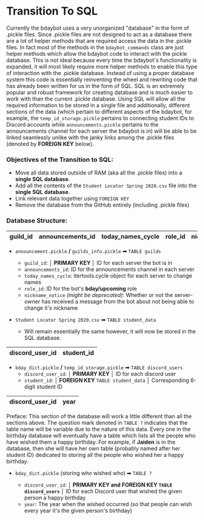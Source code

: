 # Transition To SQL
Currently the bdaybot uses a very unorganized "database" in the form of .pickle files.  Since .pickle files are not designed to act as a database there are a lot of helper methods that are required access the data in the .pickle files.  In fact most of the methods in the `bdaybot_commands` class are just helper methods which allow the bdaybot code to interact with the pickle database.  This is not ideal because every time the bdaybot's functionality is expanded, it will most likely require more helper methods to enable this type of interaction with the .pickle database.  Instead of using a proper database system this code is essentially reinventing the wheel and rewriting code that has already been written for us in the form of SQL.  SQL is an extremely popular and robust framework for creating database and is much easier to work with than the current .pickle database.  Using SQL will allow all the required information to be stored in a single file and additionally, different sections of the data (which pertain to different aspects of the bdaybot, for example, the `temp_id_storage.pickle` pertains to connecting student IDs to Discord accounts while `announcements.pickle` pertains to the announcements channel for each server the bdaybot is in) will be able to be linked seamlessly unlike with the janky links among the .pickle files (denoted by **FOREIGN KEY** below).

### Objectives of the Transition to SQL:
* Move all data stored outside of RAM (aka all the .pickle files) into a **single SQL database**.
* Add all the contents of the `Student Locator Spring 2020.csv` file into the **single SQL database**.
* Link relevant data together using `FOREIGN KEY`
* Remove the database from the GitHub entirely (including .pickle files)

### Database Structure:

| guild_id | announcements_id | today_names_cycle | role_id | nickname_notice |
| -------- | ---------------- | ----------------- | ------- | --------------- |

* `announcement.pickle` **/** `guilds_info.pickle` ➡ `TABLE guilds`
  * `guild_id`: **│ PRIMARY KEY │**  ID for each server the bot is in
  * `announcements_id`: ID for the announcements channel in each server
  * `today_names_cycle`: itertools.cycle object for each server to change names
  * `role_id`: ID for the bot's **bday/upcoming** role
  * `nickname_notice` *(might be deprecated)*: Whether or not the server-owner has received a message from the bot about not being able to change it's nickname


* `Student Locator Spring 2020.csv` ➡ `TABLE student_data`
  * Will remain essentially the same however, it will now be stored in the SQL database.

| discord_user_id | student_id |
| --------------- | ---------- |

* `bday_dict.pickle` **/** `temp_id_storage.pickle` ➡ `TABLE discord_users`
  * `discord_user_id`: **│ PRIMARY KEY │** ID for each discord user
  * `student_id`:  **│ FOREIGN KEY** `TABLE student_data` **│** Corresponding 6-digit student ID

| discord_user_id | year |
| --------------- | ---- |

Preface: This section of the database will work a little different than all the sections above.  The question mark denoted in `TABLE ?` indicates that the table name will be variable due to the nature of this data.  Every one in the birthday database will eventually have a table which lists all the people who have wished them a happy birthday. For example, if **Jaiden** is in the database, then she will have her own table (probably named after her student ID) dedicated to storing all the people who wished her a happy birthday.

* `bday_dict.pickle` (storing who wished who) ➡ `TABLE ?`

  * `discord_user_id`: **│ PRIMARY KEY and FOREIGN KEY `TABLE discord_users` │** ID for each Discord user that wished the given person a happy birthday
  * `year`: The year when the wished occurred (so that people can wish every year it's the given person's birthday)

